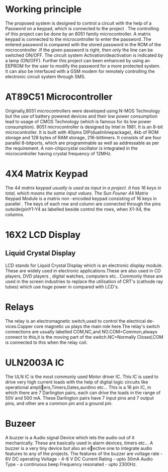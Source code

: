 # Working principle

The proposed system is designed to control a circuit with the help of a Password on a keypad, which is connected to the project . The controlling of this project can be done by an 8051 family microcontroller. A matrix keypad is connected to the microcontroller to enter the password .The entered password is compared with the stored password in the ROM of the microcontroller .If the given password is right, then only the line can be switched ON/OFF. The circuit system Activation/deactivation is indicated by a lamp (ON/OFF). Further this project can been enhanced by using an EEPROM for the user to modify the password for a more protected system. It can also be interfaced with a GSM modem for remotely controlling the electronic circuit system through SMS.

# AT89C51 Microcontroller
Originally,8051 microcontrollers were developed using N-MOS Technology but the use of battery powered devices and their low power consumption lead to usage of CMOS Technology (which is famous for its low power consumption). 8051 microcontroller is designed by Intel in 1981. It is an 8-bit microcontroller. It is built with 40pins DIP(dualinlinepackage), 4kb of ROM storage and 128 bytes of RAM storage, 216-bittimers. It consists of are four parallel 8-bitports, which are programmable as well as addressable as per the requirement. A non-chipcrystal oscillator is integrated in the microcontroller having crystal frequency of 12MHz.
# 4X4 Matrix Keypad
The 4*4 matrix keypad usually is used as input in a project. It has 16 keys in total, which means the same input values. The Sun Founer 4*4 Matrix Keypad Module is a matrix non -encoded keypad consisting of 16 keys in parallel . The keys of each row and column are connected through the pins outside{pinY1-Y4 as labelled beside control the rows, when X1-X4, the columns.

# 16X2 LCD Display

## Liquid Crystal Display
LCD stands for Liquid Crystal Display which is an electronic display module. These are widely used in electronic applications.These are also used in CD players, DVD players , digital watches, computers etc.. Commonly these are used in the screen industries to replace the utilisation of CRT's (cathode ray tubes) which use huge power in compared with LCD's.
# Relays
The relay is an electromagnetic switch,used to control the electrical de-vices.Copper core magnetic ux plays the main role here.The relay's switch connections are usually labelled COM,NC,and NO.COM=Common,always connect to this,it is the moving part of the switch.NC=Normally Closed,COM is connected to this when the relay coil.
# ULN2003A IC
The ULN IC is the most commonly used Motor driver IC. This IC is used to drive very high current loads with the help of digital logic circuits like operational
ampliers,Timers,Gates,aurdino etc... This is a 16 pin IC, in which there are 7 Darlington pairs, each can drive the loads in the range of 50V and 500 mA. These Darlington pairs have 7 input pins and 7 output pins, and other are a common pin and a ground pin.
# Buzeer
A buzzer is a Audio signal Device which lets the audio out of it mechanically. These are basically used in alarm devices, timers etc... A buzzer is a very tiny device but also an eective one to integrate audio features to any of the projects. The features of the buzzer are voltage rate - 6V DC operating Voltage - 4-8 V DC Current Rating - upto 30mA Audio Type - a continuous beep Frequency resonated - upto 2300Hz.
 
